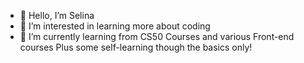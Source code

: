 - 👋 Hello, I’m Selina
- 👀 I’m interested in learning more about coding
- 🌱 I’m currently learning from CS50 Courses and various Front-end courses Plus some self-learning though the basics only!

<!---
Selina789/Selina789 is a ✨ special ✨ repository because its `README.md` (this file) appears on your GitHub profile.
You can click the Preview link to take a look at your changes.
--->
